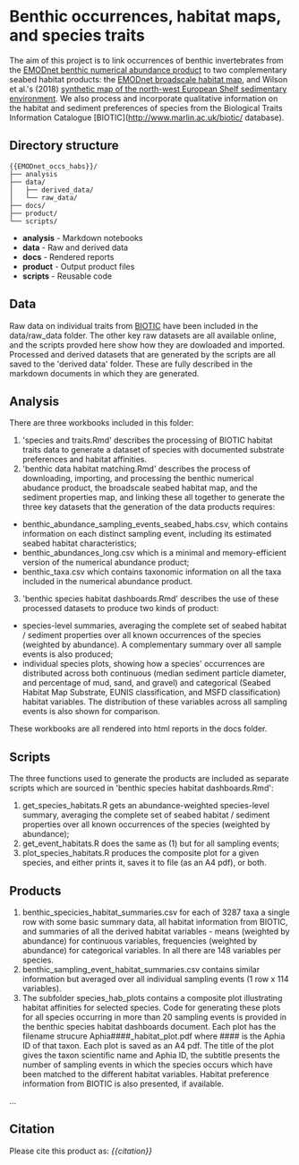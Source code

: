 # Benthic occurrences, habitat maps, and species traits

The aim of this project is to link occurrences of benthic invertebrates from the [EMODnet benthic numerical abundance product](https://mda.vliz.be/directlink.php?fid=VLIZ_00000727_60196601e2e81.EMODnet) to two complementary seabed habitat products: the [EMODnet broadscale habitat map](http://gis.ices.dk/geonetwork/srv/eng/catalog.search#/metadata/01bf1f24-fdcd-4ee7-af8b-e62cf72fe2f9), and Wilson et al.'s (2018) [synthetic map of the north-west European Shelf sedimentary environment](https://doi.org/10.5194/essd-10-109-2018). We also process and incorporate qualitative information on the habitat and sediment preferences of species from the Biological Traits Information Catalogue [BIOTIC](http://www.marlin.ac.uk/biotic/ database).


## Directory structure

```
{{EMODnet_occs_habs}}/
├── analysis
├── data/
│   ├── derived_data/
│   └── raw_data/
├── docs/
├── product/
└── scripts/
```

* **analysis** - Markdown notebooks
* **data** - Raw and derived data
* **docs** - Rendered reports
* **product** - Output product files
* **scripts** - Reusable code

## Data

Raw data on individual traits from [BIOTIC](http://www.marlin.ac.uk/biotic/) have been included in the data/raw_data folder. The other key raw datasets are all available online, and the scripts provded here show how they are dowloaded and imported. Processed and derived datasets that are generated by the scripts are all saved to the 'derived data' folder. These are fully described in the markdown documents in which they are generated.

## Analysis

There are three workbooks included in this folder:
1. 'species and traits.Rmd' describes the processing of BIOTIC habitat traits data to generate a dataset of species with documented substrate preferences and habitat affinities.
2. 'benthic data habitat matching.Rmd' describes the process of downloading, importing, and processing the benthic numerical abudance product, the broadscale seabed habitat map, and the sediment properties map, and linking these all together to generate the three key datasets that the generation of the data products requires:
 + benthic_abundance_sampling_events_seabed_habs.csv, which contains information on each distinct sampling event, including its estimated seabed habitat characteristics;
 + benthic_abundances_long.csv which is a minimal and memory-efficient version of the numerical abundance product;
 + benthic_taxa.csv which contains taxonomic information on all the taxa included in the numerical abundance product.
3. 'benthic species habitat dashboards.Rmd' describes the use of these processed datasets to produce two kinds of product:
 + species-level summaries, averaging the complete set of seabed habitat / sediment properties over all known occurrences of the species (weighted by abundance). A complementary summary over all sample events is also produced;
 + individual species plots, showing how a species' occurrences are distributed across both continuous (median sediment particle diameter, and percentage of mud, sand, and gravel) and categorical (Seabed Habitat Map Substrate, EUNIS classification, and MSFD classification) habitat variables. The distribution of these variables across all sampling events is also shown for comparison.

These workbooks are all rendered into html reports in the docs folder.

## Scripts
The three functions used to generate the products are included as separate scripts which are sourced in 'benthic species habitat dashboards.Rmd':
1. get_species_habitats.R gets an abundance-weighted species-level summary, averaging the complete set of seabed habitat / sediment properties over all known occurrences of the species (weighted by abundance);
2. get_event_habitats.R does the same as (1) but for all sampling events;
3. plot_species_habitats.R produces the composite plot for a given species, and either prints it, saves it to file (as an A4 pdf), or both.

## Products

1. benthic_specicies_habitat_summaries.csv for each of 3287 taxa a single row with some basic summary data, all habitat information from BIOTIC, and summaries of all the derived habitat variables - means (weighted by abundance) for continuous variables, frequencies (weighted by abundance) for categorical variables. In all there are 148 variables per species.
2. benthic_sampling_event_habitat_summaries.csv contains similar information but averaged over all individual sampling events (1 row x 114 variables).
3. The subfolder species_hab_plots contains a composite plot illustrating habitat affinities for selected species. Code for generating these plots for all species occurring in more than 20 sampling events is provided in the benthic species habitat dashboards document. Each plot has the filename strucure Aphia####_habitat_plot.pdf where #### is the Aphia ID of that taxon. Each plot is saved as an A4 pdf. The title of the plot gives the taxon scientific name and Aphia ID, the subtitle presents the number of sampling events in which the species occurs which have been matched to the different habitat variables. Habitat preference information from BIOTIC is also presented, if available.

...

## Citation

Please cite this product as:
*{{citation}}*